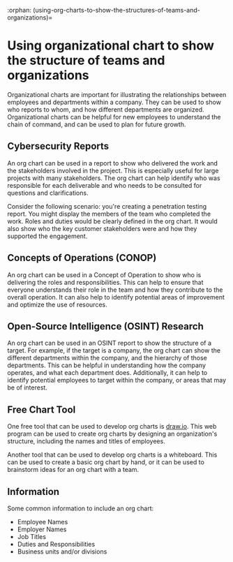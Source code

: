 :orphan:
(using-org-charts-to-show-the-structures-of-teams-and-organizations)=

# Using organizational chart to show the structure of teams and organizations

Organizational charts are important for illustrating the relationships between employees and departments within a company. They can be used to show who reports to whom, and how different departments are organized. Organizational charts can be helpful for new employees to understand the chain of command, and can be used to plan for future growth.

## Cybersecurity Reports

An org chart can be used in a report to show who delivered the work and the stakeholders involved in the project. This is especially useful for large projects with many stakeholders. The org chart can help identify who was responsible for each deliverable and who needs to be consulted for questions and clarifications.

Consider the following scenario: you're creating a penetration testing report. You might display the members of the team who completed the work. Roles and duties would be clearly defined in the org chart. It would also show who the key customer stakeholders were and how they supported the engagement.

## Concepts of Operations (CONOP)

An org chart can be used in a Concept of Operation to show who is delivering the roles and responsibilities. This can help to ensure that everyone understands their role in the team and how they contribute to the overall operation. It can also help to identify potential areas of improvement and optimize the use of resources.

## Open-Source Intelligence (OSINT) Research

An org chart can be used in an OSINT report to show the structure of a target. For example, if the target is a company, the org chart can show the different departments within the company, and the hierarchy of those departments. This can be helpful in understanding how the company operates, and what each department does. Additionally, it can help to identify potential employees to target within the company, or areas that may be of interest.

## Free Chart Tool

One free tool that can be used to develop org charts is [draw.io](https://draw.io). This web program can be used to create org charts by designing an organization's structure, including the names and titles of employees.

Another tool that can be used to develop org charts is a whiteboard. This can be used to create a basic org chart by hand, or it can be used to brainstorm ideas for an org chart with a team.

## Information

Some common information to include an org chart:

- Employee Names
- Employer Names
- Job Titles
- Duties and Responsibilities
- Business units and/or divisions